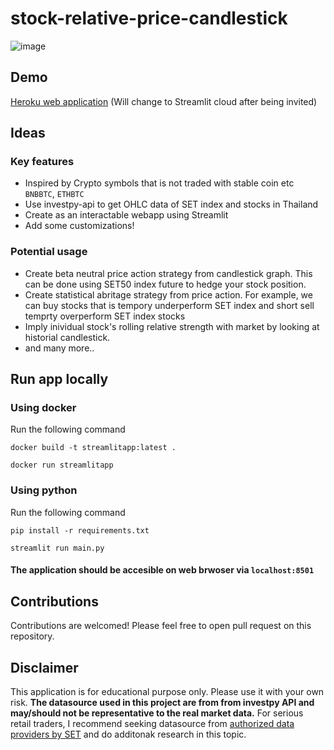 # stock-relative-price-candlestick

![image](https://user-images.githubusercontent.com/12471844/135728081-dc3a7327-ed81-44bf-bc1a-7047846e0408.png)

## Demo

[Heroku web application](https://candle-stick-streamlit.herokuapp.com/) (Will change to Streamlit cloud after being invited)

## Ideas

### Key features
- Inspired by Crypto symbols that is not traded with stable coin etc `BNBBTC`, `ETHBTC`
- Use investpy-api to get OHLC data of SET index and stocks in Thailand
- Create as an interactable webapp using Streamlit
- Add some customizations!

### Potential usage

- Create beta neutral price action strategy from candlestick graph. This can be done using SET50 index future to hedge your stock position.
- Create statistical abritage strategy from price action. For example, we can buy stocks that is tempory underperform SET index and short sell temprty overperform SET index stocks
- Imply inividual stock's rolling relative strength with market by looking at historial candlestick.
- and many more..

## Run app locally
### Using docker
Run the following command

`docker build -t streamlitapp:latest .`  

`docker run streamlitapp`  

### Using python

Run the following command

`pip install -r requirements.txt`

`streamlit run main.py`

#### The application should be accesible on web brwoser via `localhost:8501`

## Contributions

Contributions are welcomed! Please feel free to open pull request on this repository.

## Disclaimer

This application is for educational purpose only. Please use it with your own risk. **The datasource used in this project are from from investpy API and may/should not be representative to the real market data.** For serious retail traders, I recommend seeking datasource from [authorized data providers by SET](https://www.set.or.th/en/products/info/data_vendors_p1.html) and do additonak research in this topic.

